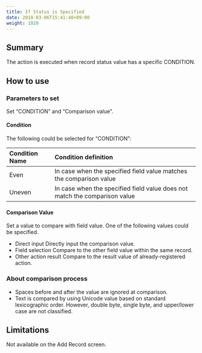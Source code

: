 ```yaml
---
title: If Status is Specified
date: 2018-03-06T15:41:48+09:00
weight: 1020
---
```

## Summary

The action is executed when record status value has a specific CONDITION.

## How to use

### Parameters to set

Set “CONDITION” and “Comparison value”.

#### Condition

The following could be selected for “CONDITION”:

| Condition Name  | Condition definition                                                          |
|:----------------|:------------------------------------------------------------------|
| Even | In case when the specified field value matches the comparison value |
| Uneven | In case when the specified field value does not match the comparison value |

#### Comparison Value

Set a value to compare with field value.
One of the following values could be specified.

- Direct input
Directly input the comparison value.
- Field selection
Compare to the other field value within the same record.
- Other action result
Compare to the result value of already-registered action.

### About comparison process
 - Spaces before and after the value are ignored at comparison.
 - Text is compared by using Unicode value based on standard lexicographic order.
 However, double byte, single byte, and upper/lower case are not classified.

## Limitations

Not available on the Add Record screen.
